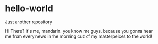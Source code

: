 # hello-world
Just another repository

Hi There?
It's me, mandarin. you know me guys. because you gonna hear me from every news in the morning cuz of my masterpeices to the world!
